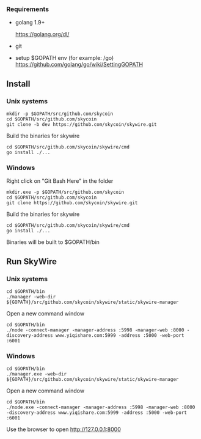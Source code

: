 ### Requirements

* golang 1.9+

  https://golang.org/dl/

* git

* setup $GOPATH env (for example: /go)
  https://github.com/golang/go/wiki/SettingGOPATH
## Install 
### Unix systems

```
mkdir -p $GOPATH/src/github.com/skycoin
cd $GOPATH/src/github.com/skycoin
git clone -b dev https://github.com/skycoin/skywire.git
```

Build the binaries for skywire
```
cd $GOPATH/src/github.com/skycoin/skywire/cmd
go install ./...
```

### Windows

Right click on "Git Bash Here" in the folder
```
mkdir.exe -p $GOPATH/src/github.com/skycoin
cd $GOPATH/src/github.com/skycoin
git clone https://github.com/skycoin/skywire.git
```

Build the binaries for skywire
```
cd $GOPATH/src/github.com/skycoin/skywire/cmd
go install ./...
```

Binaries will be built to $GOPATH/bin


## Run SkyWire

### Unix systems
```
cd $GOPATH/bin
./manager -web-dir ${GOPATH}/src/github.com/skycoin/skywire/static/skywire-manager
```

Open a new command window

```
cd $GOPATH/bin
./node -connect-manager -manager-address :5998 -manager-web :8000 -discovery-address www.yiqishare.com:5999 -address :5000 -web-port :6001 
```
### Windows

```
cd $GOPATH/bin
./manager.exe -web-dir ${GOPATH}/src/github.com/skycoin/skywire/static/skywire-manager
```

Open a new command window

```
cd $GOPATH/bin
./node.exe -connect-manager -manager-address :5998 -manager-web :8000 -discovery-address www.yiqishare.com:5999 -address :5000 -web-port :6001 
```
Use the browser to open http://127.0.0.1:8000



